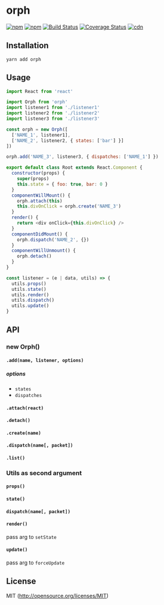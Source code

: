 # orph

[![npm](https://img.shields.io/npm/v/orph.svg?style=flat-square)](https://www.npmjs.com/package/orph)
[![npm](https://img.shields.io/npm/dm/orph.svg?style=flat-square)](https://www.npmjs.com/package/orph)
[![Build Status](https://img.shields.io/travis/kthjm/orph.svg?style=flat-square)](https://travis-ci.org/kthjm/orph)
[![Coverage Status](https://img.shields.io/codecov/c/github/kthjm/orph.svg?style=flat-square)](https://codecov.io/github/kthjm/orph)
[![cdn](https://img.shields.io/badge/jsdelivr-latest-e84d3c.svg?style=flat-square)](https://cdn.jsdelivr.net/npm/orph/dist/orph.min.js)

## Installation

```shell
yarn add orph
```

## Usage

```js
import React from 'react'

import Orph from 'orph'
import listener1 from './listener1'
import listener2 from './listener2'
import listener3 from './listener3'

const orph = new Orph([
  ['NAME_1', listener1],
  ['NAME_2', listener2, { states: ['bar'] }]
])

orph.add('NAME_3', listener3, { dispatches: ['NAME_1'] })

export default class Root extends React.Component {
  constructor(props) {
    super(props)
    this.state = { foo: true, bar: 0 }
  }
  componentWillMount() {
    orph.attach(this)
    this.divOnClick = orph.create('NAME_3')
  }
  render() {
    return <div onClick={this.divOnClick} />
  }
  componentDidMount() {
    orph.dispatch('NAME_2', {})
  }
  componentWillUnmount() {
    orph.detach()
  }
}
```

```js
const listener = (e | data, utils) => {
  utils.props()
  utils.state()
  utils.render()
  utils.dispatch()
  utils.update()
}
```

## API

### new Orph()

#### `.add(name, listener, options)`

##### options

* `states`
* `dispatches`

#### `.attach(react)`

#### `.detach()`

#### `.create(name)`

#### `.dispatch(name[, packet])`

#### `.list()`

### Utils as second argument

#### `props()`

#### `state()`

#### `dispatch(name[, packet])`

#### `render()`

pass arg to `setState`

#### `update()`

pass arg to `forceUpdate`

## License

MIT (http://opensource.org/licenses/MIT)

